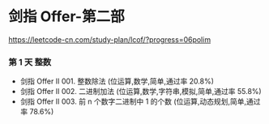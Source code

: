 # 剑指 Offer-第二部
https://leetcode-cn.com/study-plan/lcof/?progress=06polim

### 第 1 天 整数
* 剑指 Offer II 001. 整数除法 (位运算,数学,简单,通过率 20.8%)
* 剑指 Offer II 002. 二进制加法 (位运算,数学,字符串,模拟,简单,通过率 55.8%)
* 剑指 Offer II 003. 前 n 个数字二进制中 1 的个数 (位运算,动态规划,简单,通过率 78.6%)
